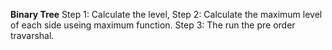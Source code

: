**Binary Tree**
Step 1: Calculate the level,
Step 2: Calculate the maximum level of each side useing maximum function.
Step 3: The run the pre order travarshal.